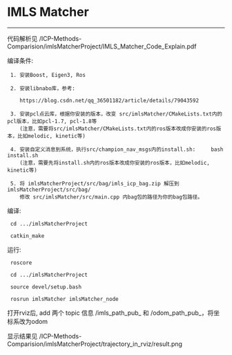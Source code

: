 # IMLS Matcher
---
代码解析见 /ICP-Methods-Comparision/imlsMatcherProject/IMLS_Matcher_Code_Explain.pdf

编译条件:
     
     1. 安装Boost, Eigen3, Ros
     
     2. 安装libnabo库，参考: 
     
        https://blog.csdn.net/qq_36501182/article/details/79043592
     
     3. 安装pcl点云库，根据你安装的版本，改变 src/imlsMatcher/CMakeLists.txt内的pcl版本，比如pcl-1.7, pcl-1.8等
        (注意，需要将src/imlsMatcher/CMakeLists.txt内的ros版本改成你安装的ros版本，比如melodic, kinetic等)
     
     4. 安装自定义消息到系统，执行src/champion_nav_msgs内的install.sh:     bash install.sh
        (注意，需要先将install.sh内的ros版本改成你安装的ros版本，比如melodic, kinetic等)
     
     5. 将 imlsMatcherProject/src/bag/imls_icp_bag.zip 解压到 imlsMatcherProject/src/bag/
        修改 src/imlsMatcher/src/main.cpp 内bag包的路径为你的bag包路径。
         
编译:
     
     cd .../imlsMatcherProject
     
     catkin_make

运行:
     
     roscore
     
     cd .../imlsMatcherProject
     
     source devel/setup.bash
     
     rosrun imlsMatcher imlsMatcher_node
     
打开rviz后, add 两个 topic 信息 /imls_path_pub_ 和 /odom_path_pub_，将坐标系改为odom

显示结果见 /ICP-Methods-Comparision/imlsMatcherProject/trajectory_in_rviz/result.png

     
     
     

